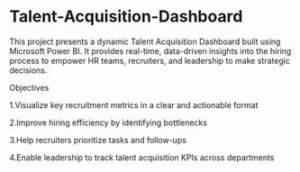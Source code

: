# Talent-Acquisition-Dashboard
This project presents a dynamic Talent Acquisition Dashboard built using Microsoft Power BI. It provides real-time, data-driven insights into the hiring process to empower HR teams, recruiters, and leadership to make strategic decisions.

Objectives

1.Visualize key recruitment metrics in a clear and actionable format

2.Improve hiring efficiency by identifying bottlenecks

3.Help recruiters prioritize tasks and follow-ups

4.Enable leadership to track talent acquisition KPIs across departments

